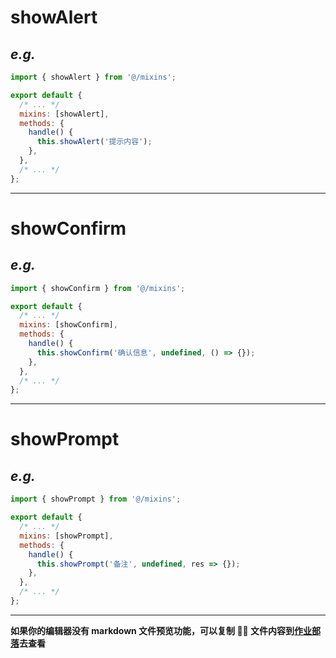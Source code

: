# showAlert

## _e.g._

```javascript
import { showAlert } from '@/mixins';

export default {
  /* ... */
  mixins: [showAlert],
  methods: {
    handle() {
      this.showAlert('提示内容');
    },
  },
  /* ... */
};
```

---

# showConfirm

## _e.g._

```javascript
import { showConfirm } from '@/mixins';

export default {
  /* ... */
  mixins: [showConfirm],
  methods: {
    handle() {
      this.showConfirm('确认信息', undefined, () => {});
    },
  },
  /* ... */
};
```

---

# showPrompt

## _e.g._

```javascript
import { showPrompt } from '@/mixins';

export default {
  /* ... */
  mixins: [showPrompt],
  methods: {
    handle() {
      this.showPrompt('备注', undefined, res => {});
    },
  },
  /* ... */
};
```

---

**如果你的编辑器没有 markdown 文件预览功能，可以复制  文件内容到[作业部落](https://www.zybuluo.com)去查看**
